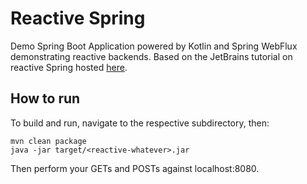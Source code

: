 # Reactive Spring

Demo Spring Boot Application powered by Kotlin and Spring WebFlux demonstrating reactive backends. Based on the JetBrains tutorial on reactive Spring hosted [here](https://blog.jetbrains.com/idea/tag/tutorial-reactive-spring/).

## How to run

To build and run, navigate to the respective subdirectory, then:

```
mvn clean package
java -jar target/<reactive-whatever>.jar
```

Then perform your GETs and POSTs against localhost:8080.
